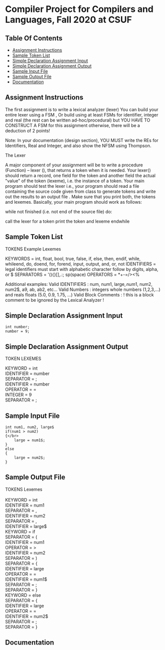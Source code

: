 # Compiler Project for Compilers and Languages, Fall 2020 at CSUF

## Table Of Contents
* [Assignment Instructions](#AssignmentInstructions)
* [Sample Token List](#SampleTokenList)
* [Simple Declaration Assignment Input](#AssignmentInput)
* [Simple Declaration Assignment Output](#AssignmentOutput)
* [Sample Input File](#InputFile)
* [Sample Output File](#OutputFile)
* [Documentation](#documentation)



## Assignment Instructions <a name = "AssigmentInstructions"></a>
The first assignment is to write a lexical analyzer (lexer)
You can build your entire lexer using a FSM , Or build using at least FSMs for
identifier, integer and real (the rest can be written ad-hoc/procedural) but YOU
HAVE TO CONSTRUCT A FSM for this assignment otherwise, there will be a deduction
of 2 points!

Note: In your documentation (design section), YOU MUST write the REs for Identifiers,
Real and Integer, and also show the NFSM using Thompson.

The Lexer

A major component of your assignment will be to write a procedure (Function) – lexer (), that
returns a token when it is needed. Your lexer() should return a record, one field for the token
and another field the actual "value" of the token (lexeme), i.e. the instance of a token.
Your main program should test the lexer i.e., your program should read a file containing
the source code given from class to generate tokens and write out the results to an output
file . Make sure that you print both, the tokens and lexemes.
Basically, your main program should work as follows:

while not finished (i.e. not end of the source file) do:

call the lexer for a token
print the token and lexeme
endwhile 


## Sample Token List <a name = "SampleTokenList"></a>

TOKENS			Example Lexemes

KEYWORDS 	=	int, float, bool, true, false, if, else, then, endif, while, whileend, do, doend, for, forend, input, output, and, or, not
IDENTIFIERS 	=	legal identifiers must start with alphabetic character follow by digits, alpha, or $
SEPARATORS 	=	'(){}[],.:; sp(space)
OPERATORS 	=	*+-=/><%


Additional examples:
Valid IDENTIFIERS	:  	num, num1, large$, num$1, num2, num2$, a9, ab, ab2, etc...
Valid Numbers		:	integers whole numbers (1,2,3,...) and reals floats (5.0, 0.9, 1.75, ...)
Valid Block Comments	:	!  this is a block comment to be ignored by the Lexical Analyzer !



## Simple Declaration Assignment Input<a name ="AssignmentInput"></a>

```! Declare and assign a number !
int number;
number = 9;
```


## Simple Declaration Assignment Output<a name = "AssignmentOutput"></a>

TOKEN			LEXEMES </br>

KEYWORD		=	int</br>
IDENTIFIER	=	number</br>
SEPARATOR	=	;</br>
IDENTIFIER	=	number</br>
OPERATOR	=	=</br>
INTEGER		=	9</br>
SEPARATOR	=	;</br>


## Sample Input File<a nam e= "InputFile"></a>

``` ! Find largest value between two numbers!
int num1, num2, large$
if(num1 > num2)
{</br>
	large = num1$;
}
else
{
	large = num2$;
}
```

## Sample Output File<a name = "OutputFile"></a>

TOKENS			Lexemes</br>
</br>
KEYWORD 	=	 int</br>
IDENTIFIER 	=	 num1</br>
SEPARATOR 	=	 ,</br>
IDENTIFIER 	=	 num2</br>
SEPARATOR 	=	 ,</br>
IDENTIFIER 	=	 large$</br>
KEYWORD 	=	 if</br>
SEPARATOR 	=	 (</br>
IDENTIFIER 	=	 num1</br>
OPERATOR 	=	 ></br>
IDENTIFIER 	=	 num2</br>
SEPARATOR 	=	 )</br>
SEPARATOR 	=	 {</br>
IDENTIFIER 	=	 large</br>
OPERATOR 	=	 =</br>
IDENTIFIER 	=	 num1$</br>
SEPARATOR 	=	 ;</br>
SEPARATOR 	=	 }</br>
KEYWORD 	=	 else</br>
SEPARATOR 	=	 {</br>
IDENTIFIER 	=	 large</br>
OPERATOR 	=	 =</br>
IDENTIFIER 	=	 num2$</br>
SEPARATOR 	=	 ;</br>
SEPARATOR 	=	 }</br>


## Documentation<a name = "documentation"></a>



